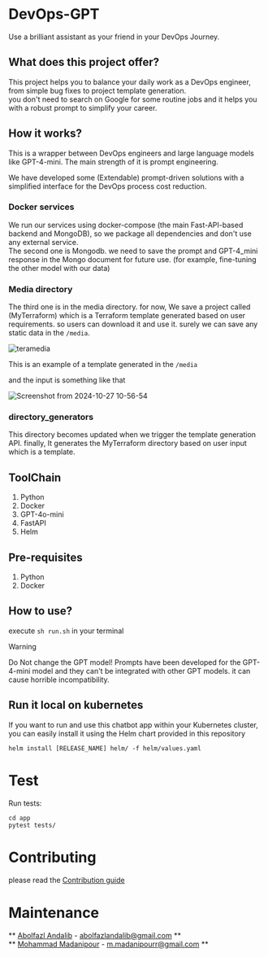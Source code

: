 # DevOps-GPT
Use a brilliant assistant as your friend in your DevOps Journey.

## What does this project offer?
This project helps you to balance your daily work as a DevOps engineer, from simple bug fixes to project template generation.<br />
you don't need to search on Google for some routine jobs and it helps you with a robust prompt to simplify your career.

## How it works?
This is a wrapper between DevOps engineers and large language models like GPT-4-mini. The main strength of it is prompt engineering.<br />

We have developed some (Extendable) prompt-driven solutions with a simplified interface for the DevOps process cost reduction.<br />

### Docker services
We run our services using docker-compose (the main Fast-API-based backend and MongoDB), so we package all dependencies and don't use any external service.<br />
The second one is Mongodb. we need to save the prompt and GPT-4_mini response in the Mongo document for future use. (for example, fine-tuning the other model with our data) <br />

### Media directory
The third one is in the media directory. for now, We save a project called (MyTerraform) which is a Terraform template generated based on user requirements. so users can download it and use it.<be />
surely we can save any static data in the `/media`.

![teramedia](https://github.com/user-attachments/assets/b8e10d83-68ac-4efc-b064-45f1d1a870dc)

This is an example of a template generated in the `/media`

and the input is something like that

![Screenshot from 2024-10-27 10-56-54](https://github.com/user-attachments/assets/63d1db07-2c25-4c10-a841-69a2c1235d9d)



### directory_generators
This directory becomes updated when we trigger the template generation API. finally, It generates the MyTerraform directory based on user input which is a template.


## ToolChain
1. Python
2. Docker
3. GPT-4o-mini
4. FastAPI
5. Helm

## Pre-requisites
1. Python
2. Docker

## How to use?
execute `sh run.sh` in your terminal

> [!WARNING]  
> Do Not change the GPT model! Prompts have been developed for the GPT-4-mini model and they can't be integrated with other GPT models. it can cause horrible incompatibility.

## Run it local on kubernetes
If you want to run and use this chatbot app within your Kubernetes cluster, you can easily install it using the Helm chart provided in this repository

    helm install [RELEASE_NAME] helm/ -f helm/values.yaml
# Test

Run tests:
```
cd app
pytest tests/
```
# Contributing
please read the [Contribution guide](https://github.com/abolfazl8131/devops-gpt/blob/master/CONTRIBUTING.md)
# Maintenance
** [Abolfazl Andalib](https://github.com/abolfazl8131) - abolfazlandalib@gmail.com **<br />
** [Mohammad Madanipour](https://github.com/mohammadll) - m.madanipourr@gmail.com **
